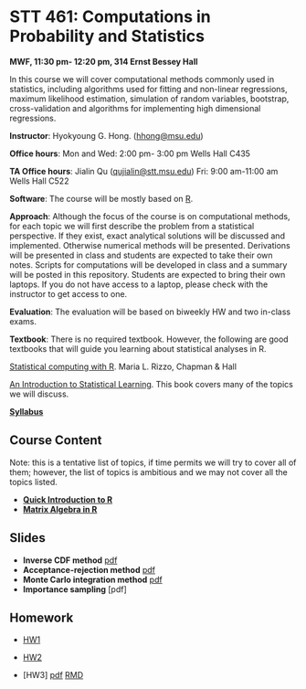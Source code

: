 
# STT 461: Computations in Probability and Statistics

**MWF, 11:30 pm- 12:20 pm, 314 Ernst Bessey Hall**

In this course we will cover computational methods commonly used in statistics, including algorithms used for fitting and non-linear regressions, maximum likelihood estimation, simulation of random variables, bootstrap, cross-validation and algorithms for implementing high dimensional regressions.

**Instructor**: Hyokyoung G. Hong. (hhong@msu.edu)

**Office hours**: Mon and Wed: 2:00 pm- 3:00 pm Wells Hall C435

**TA Office hours**: Jialin Qu (qujialin@stt.msu.edu) Fri: 9:00 am-11:00 am Wells Hall C522

**Software**: The course will be mostly based on [R](https://www.r-project.org/). 

**Approach**: Although the focus of the course is on computational methods, for each topic we will first describe the problem from a statistical perspective. If they exist, exact analytical solutions will be discussed and implemented. Otherwise numerical methods will be presented. Derivations will be presented in class and students are expected to take their own notes. Scripts for computations will be developed in class and a summary will be posted in this repository. Students are expected to bring their own laptops. If you do not have access to a laptop, please check with the instructor to get access to one.

**Evaluation**: The evaluation will be based on biweekly HW and two in-class exams.

**Textbook**:  There is no required textbook. However, the following are good textbooks that will guide
you learning about statistical analyses in R.

[Statistical computing with R](https://www.crcpress.com/Statistical-Computing-with-R/Rizzo/p/book/9781584885450). Maria L. Rizzo, Chapman & Hall

[An Introduction to Statistical Learning](http://www-bcf.usc.edu/~gareth/ISL/index.html). This book covers many of the topics we will discuss. 


[**Syllabus**](https://github.com/younghhk/STT461/blob/master/sp2018stt461syllabus-v2.pdf)


<div id="Outline" />

## Course Content

Note: this is a tentative list of topics, if time permits we will try to cover all of them; however, the list of topics is ambitious and we may not cover all the topics listed.

  * **[Quick Introduction to R](https://github.com/younghhk/STT461/blob/master/RIntro.md)**
  * **[Matrix Algebra in R](https://github.com/younghhk/STT461/blob/master/matrixAlgebraR.md)**

## Slides

  * **Inverse CDF method** [pdf](https://app.box.com/s/kd496k3ue2jw63hp4rcoo29ivk32kos6)
  * **Acceptance-rejection method** [pdf](https://app.box.com/s/e0ns2tv0woqlc0vw34aznzfpo1jjlked)
  * **Monte Carlo integration method** [pdf](https://app.box.com/s/y3l9nk0rzickjq52t36e1gage8xr35v4)
  * **Importance sampling** [pdf]
## Homework

  * [HW1](https://github.com/younghhk/STT461/blob/master/HW1.md)
  
  * [HW2](https://github.com/younghhk/STT461/blob/master/HW2.pdf)
 
 *  [HW3] [pdf](https://app.box.com/s/v0duna62gn9za4vz8560i8q842xi0087) [RMD](https://app.box.com/s/l50vk3r3rk3ei4vdtdulduvkavzmbzt0)

